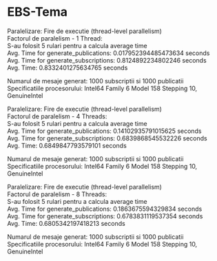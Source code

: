 # EBS-Tema
Paralelizare: Fire de executie (thread-level parallelism) <br />
Factorul de paralelism - 1 Thread: <br />
S-au folosit 5 rulari pentru a calcula average time  <br />
Avg. Time for generate_publications: 0.017952394485473634 seconds <br />
Avg. Time for generate_subscriptions: 0.8124892234802246 seconds <br />
Avg. Time: 0.8332401275634765 seconds <br />

Numarul de mesaje generat: 1000 subscriptii si 1000 publicatii <br />
Specificatiile procesorului: Intel64 Family 6 Model 158 Stepping 10, GenuineIntel<br />

Paralelizare: Fire de executie (thread-level parallelism)<br />
Factorul de paralelism - 4 Threads:<br />
S-au folosit 5 rulari pentru a calcula average time <br />
Avg. Time for generate_publications: 0.14102935791015625 seconds <br />
Avg. Time for generate_subscriptions: 0.6839868545532226 seconds <br />
Avg. Time: 0.6849847793579101 seconds <br />

Numarul de mesaje generat: 1000 subscriptii si 1000 publicatii <br />
Specificatiile procesorului: Intel64 Family 6 Model 158 Stepping 10, GenuineIntel <br />

Paralelizare: Fire de executie (thread-level parallelism) <br />
Factorul de paralelism - 8 Threads: <br />
S-au folosit 5 rulari pentru a calcula average time  <br />
Avg. Time for generate_publications: 0.1863675594329834 seconds  <br />
Avg. Time for generate_subscriptions: 0.6783831119537354 seconds <br />
Avg. Time: 0.6805342197418213 seconds <br />

Numarul de mesaje generat: 1000 subscriptii si 1000 publicatii <br />
Specificatiile procesorului: Intel64 Family 6 Model 158 Stepping 10, GenuineIntel <br />
